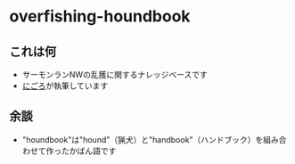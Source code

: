 # overfishing-houndbook

## これは何

- サーモンランNWの乱獲に関するナレッジベースです
- [にごろ](https://x.com/koreeda256)が執筆しています

## 余談

- "houndbook"は"hound"（猟犬）と"handbook"（ハンドブック）を組み合わせて作ったかばん語です
